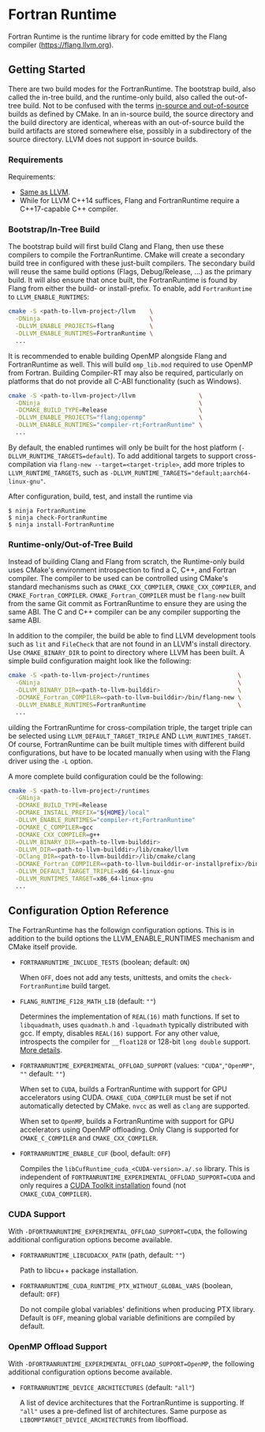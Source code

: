 <!--===- README.md

   Part of the LLVM Project, under the Apache License v2.0 with LLVM Exceptions.
   See https://llvm.org/LICENSE.txt for license information.
   SPDX-License-Identifier: Apache-2.0 WITH LLVM-exception

-->

# Fortran Runtime

Fortran Runtime is the runtime library for code emitted by the Flang
compiler (https://flang.llvm.org).


## Getting Started

There are two build modes for the FortranRuntime. The bootstrap build, also called the in-tree build, and the runtime-only build, also called the out-of-tree build.
Not to be confused with the terms [in-source and out-of-source](https://cmake.org/cmake/help/latest/manual/cmake.1.html#introduction-to-cmake-buildsystems) builds as defined by CMake. In an in-source build, the source directory and the build directory are identical, whereas with an out-of-source build the build artifacts are stored somewhere else, possibly in a subdirectory of the source directory. LLVM does not support in-source builds.


### Requirements

Requirements:
  * [Same as LLVM](https://llvm.org/docs/GettingStarted.html#requirements).
  * While for LLVM C++14 suffices, Flang and FortranRuntime require a C++17-capable C++ compiler.


### Bootstrap/In-Tree Build

The bootstrap build will first build Clang and Flang, then use these compilers to compile the FortranRuntime.
CMake will create a secondary build tree in configured with these just-built compilers. The secondary build will reuse the same build options (Flags, Debug/Release, ...) as the primary build. It will also ensure that once built, the FortranRuntime is found by Flang from either the build- or install-prefix. To enable, add `FortranRuntime` to `LLVM_ENABLE_RUNTIMES`:

```bash
cmake -S <path-to-llvm-project>/llvm    \
  -DNinja                               \
  -DLLVM_ENABLE_PROJECTS=flang          \
  -DLLVM_ENABLE_RUNTIMES=FortranRuntime \
  ...
```

It is recommended to enable building OpenMP alongside Flang and FortranRuntime as well. This will build `omp_lib.mod` required to use OpenMP from Fortran. Building Compiler-RT may also be required, particularly on platforms that do not provide all C-ABI functionality (such as Windows).

```bash
cmake -S <path-to-llvm-project>/llvm                  \
  -DNinja                                             \
  -DCMAKE_BUILD_TYPE=Release                          \
  -DLLVM_ENABLE_PROJECTS="flang;openmp"               \
  -DLLVM_ENABLE_RUNTIMES="compiler-rt;FortranRuntime" \
  ...
```

By default, the enabled runtimes will only be built for the host platform (`-DLLVM_RUNTIME_TARGETS=default`). To add additional targets to support cross-compilation via `flang-new --target=<target-triple>`, add more triples to `LLVM_RUNTIME_TARGETS`, such as `-DLLVM_RUNTIME_TARGETS="default;aarch64-linux-gnu"`.

After configuration, build, test, and install the runtime via

```shell
$ ninja FortranRuntime
$ ninja check-FortranRuntime
$ ninja install-FortranRuntime
```


### Runtime-only/Out-of-Tree Build

Instead of building Clang and Flang from scratch, the Runtime-only build uses CMake's environment introspection to find a C, C++, and Fortran compiler. The compiler to be used can be controlled using CMake's standard mechanisms such as `CMAKE_CXX_COMPILER`, `CMAKE_CXX_COMPILER`, and `CMAKE_Fortran_COMPILER`. `CMAKE_Fortran_COMPILER` must be `flang-new` built from the same Git commit as FortranRuntime to ensure they are using the same ABI. The C and C++ compiler can be any compiler supporting the same ABI.

In addition to the compiler, the build be able to find LLVM development tools such as `lit` and `FileCheck` that are not found in an LLVM's install directory. Use `CMAKE_BINARY_DIR` to point to directory where LLVM has been built.
A simple build configuration maight look like the following:

```bash
cmake -S <path-to-llvm-project>/runtimes                         \
  -GNinja                                                        \
  -DLLVM_BINARY_DIR=<path-to-llvm-builddir>                      \
  -DCMAKE_Fortran_COMPILER=<path-to-llvm-builddir>/bin/flang-new \
  -DLLVM_ENABLE_RUNTIMES=FortranRuntime                          \
  ...
```

uilding the FortranRuntime for cross-compilation triple, the target triple can be selected using `LLVM_DEFAULT_TARGET_TRIPLE` AND `LLVM_RUNTIMES_TARGET`. Of course, FortranRuntime can be built multiple times with different build configurations, but have to be located manually when using with the Flang driver using the `-L` option.

A more complete build configuration could be the following:

```bash
cmake -S <path-to-llvm-project>/runtimes                                          \
  -GNinja                                                                         \
  -DCMAKE_BUILD_TYPE=Release                                                      \
  -DCMAKE_INSTALL_PREFIX="${HOME}/local"                                          \
  -DLLVM_ENABLE_RUNTIMES="compiler-rt;FortranRuntime"                             \
  -DCMAKE_C_COMPILER=gcc                                                          \
  -DCMAKE_CXX_COMPILER=g++                                                        \
  -DLLVM_BINARY_DIR=<path-to-llvm-builddir>                                       \
  -DLLVM_DIR=<path-to-llvm-builddir>/lib/cmake/llvm                               \
  -DClang_DIR=<path-to-llvm-builddir>/lib/cmake/clang                             \
  -DCMAKE_Fortran_COMPILER=<path-to-llvm-builddir-or-installprefix>/bin/flang-new \
  -DLLVM_DEFAULT_TARGET_TRIPLE=x86_64-linux-gnu                                   \
  -DLLVM_RUNTIMES_TARGET=x86_64-linux-gnu                                         \
  ...
```

## Configuration Option Reference

The FortranRuntime has the followign configuration options. This is in addition to the build options the LLVM_ENABLE_RUNTIMES mechanism and CMake itself provide.

 * `FORTRANRUNTIME_INCLUDE_TESTS` (boolean; default: `ON`)

   When `OFF`, does not add any tests, unittests, and omits the `check-FortranRuntime` build target.

 * `FLANG_RUNTIME_F128_MATH_LIB` (default: `""`)

   Determines the implementation of `REAL(16)` math functions. If set to `libquadmath`, uses `quadmath.h` and `-lquadmath` typically distributed with gcc. If empty, disables `REAL(16)` support. For any other value, introspects the compiler for `__float128` or 128-bit `long double` support. [More details](Real16MathSupport.md).

 * `FORTRANRUNTIME_EXPERIMENTAL_OFFLOAD_SUPPORT` (values: `"CUDA"`,`"OpenMP"`, `""` default: `""`)

   When set to `CUDA`, builds a FortranRuntime with support for GPU accelerators using CUDA. `CMAKE_CUDA_COMPILER` must be set if not automatically detected by CMake. `nvcc` as well as `clang` are supported.

   When set to `OpenMP`, builds a FortranRuntime with support for GPU accelerators using OpenMP offloading. Only Clang is supported for `CMAKE_C_COMPILER` and `CMAKE_CXX_COMPILER`.

 * `FORTRANRUNTIME_ENABLE_CUF` (bool, default: `OFF`)

   Compiles the `libCufRuntime_cuda_<CUDA-version>.a/.so` library. This is independent of `FORTRANRUNTIME_EXPERIMENTAL_OFFLOAD_SUPPORT=CUDA` and only requires a [CUDA Toolkit installation](https://cmake.org/cmake/help/latest/module/FindCUDAToolkit.html) found (not `CMAKE_CUDA_COMPILER`).


### CUDA Support

With `-DFORTRANRUNTIME_EXPERIMENTAL_OFFLOAD_SUPPORT=CUDA`, the following additional configuration options become available.

 * `FORTRANRUNTIME_LIBCUDACXX_PATH` (path, default: `""`)

   Path to libcu++ package installation.

 * `FORTRANRUNTIME_CUDA_RUNTIME_PTX_WITHOUT_GLOBAL_VARS` (boolean, default: `OFF`)

   Do not compile global variables' definitions when producing PTX library. Default is `OFF`, meaning global variable definitions are compiled by default.


### OpenMP Offload Support

With `-DFORTRANRUNTIME_EXPERIMENTAL_OFFLOAD_SUPPORT=OpenMP`, the following additional configuration options become available.

 * `FORTRANRUNTIME_DEVICE_ARCHITECTURES` (default: `"all"`)

   A list of device architectures that the FortranRuntime is supporting. If `"all"` uses a pre-defined list of architectures. Same purpose as `LIBOMPTARGET_DEVICE_ARCHITECTURES` from liboffload.
